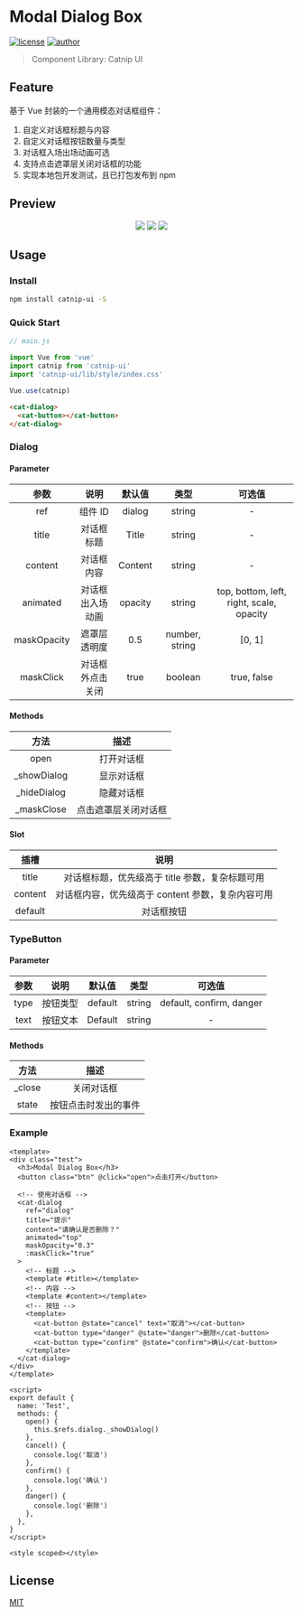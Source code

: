 # Modal Dialog Box

[![license](https://img.shields.io/badge/license-MIT-blue)](./LICENSE) [![author](https://img.shields.io/badge/author-CNLMX-orange)](https://github.com/cnlmx)

> Component Library: Catnip UI

## Feature

基于 Vue 封装的一个通用模态对话框组件：

1. 自定义对话框标题与内容
2. 自定义对话框按钮数量与类型
3. 对话框入场出场动画可选
4. 支持点击遮罩层关闭对话框的功能
5. 实现本地包开发测试，且已打包发布到 npm

## Preview

<div align=center>
  <img src="https://gitee.com/cnlmx/blog/raw/master/img/dialog01.jpg">
  <img src="https://gitee.com/cnlmx/blog/raw/master/img/dialog02.jpg">
<img src="https://gitee.com/cnlmx/blog/raw/master/img/dialog03.jpg">
</div>


## Usage

### Install

```bash
npm install catnip-ui -S
```

### Quick Start

```js
// main.js

import Vue from 'vue'
import catnip from 'catnip-ui'
import 'catnip-ui/lib/style/index.css'

Vue.use(catnip)
```

```html
<cat-dialog>
  <cat-button></cat-button>
</cat-dialog>
```

### Dialog

#### Parameter

|    参数     |       说明       | 默认值  |      类型      |                  可选值                  |
| :---------: | :--------------: | :-----: | :------------: | :--------------------------------------: |
|     ref     |     组件 ID      | dialog  |     string     |                    -                     |
|    title    |    对话框标题    |  Title  |     string     |                    -                     |
|   content   |    对话框内容    | Content |     string     |                    -                     |
|  animated   | 对话框出入场动画 | opacity |     string     | top, bottom, left, right, scale, opacity |
| maskOpacity |   遮罩层透明度   |   0.5   | number, string |                  [0, 1]                  |
|  maskClick  | 对话框外点击关闭 |  true   |    boolean     |               true, false                |

#### Methods

|    方法     |         描述         |
| :---------: | :------------------: |
|    open     |      打开对话框      |
| _showDialog |      显示对话框      |
| _hideDialog |      隐藏对话框      |
| _maskClose  | 点击遮罩层关闭对话框 |

#### Slot

|  插槽   |                       说明                        |
| :-----: | :-----------------------------------------------: |
|  title  |  对话框标题，优先级高于 title 参数，复杂标题可用  |
| content | 对话框内容，优先级高于 content 参数，复杂内容可用 |
| default |                    对话框按钮                     |

### TypeButton

#### Parameter

| 参数  |   说明   | 默认值  |  类型  |          可选值          |
| :---: | :------: | :-----: | :----: | :----------------------: |
| type  | 按钮类型 | default | string | default, confirm, danger |
| text  | 按钮文本 | Default | string |            -             |

#### Methods

|  方法  |         描述         |
| :----: | :------------------: |
| _close |      关闭对话框      |
| state  | 按钮点击时发出的事件 |

### Example

```vue
<template>
<div class="test">
  <h3>Modal Dialog Box</h3>
  <button class="btn" @click="open">点击打开</button>

  <!-- 使用对话框 -->
  <cat-dialog
    ref="dialog"
    title="提示"
    content="请确认是否删除？"
    animated="top"
    maskOpacity="0.3"
    :maskClick="true"
  >
    <!-- 标题 -->
    <template #title></template>
    <!-- 内容 -->
    <template #content></template>
    <!-- 按钮 -->
    <template>
      <cat-button @state="cancel" text="取消"></cat-button>
      <cat-button type="danger" @state="danger">删除</cat-button>
      <cat-button type="confirm" @state="confirm">确认</cat-button>
    </template>
  </cat-dialog>
</div>
</template>

<script>
export default {
  name: 'Test',
  methods: {
    open() {
      this.$refs.dialog._showDialog()
    },
    cancel() {
      console.log('取消')
    },
    confirm() {
      console.log('确认')
    },
    danger() {
      console.log('删除')
    },
  },
}
</script>

<style scoped></style>
```

## License

[MIT](./LICENSE)

